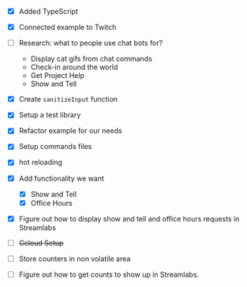 - [x] Added TypeScript
- [x] Connected example to Twitch
- [ ] Research: what to people use chat bots for?
  - Display cat gifs from chat commands
  - Check-in around the world
  - Get Project Help
  - Show and Tell
- [x] Create `sanitizeInput` function
- [x] Setup a test library
- [x] Refactor example for our needs
- [x] Setup commands files
- [x] hot reloading
- [x] Add functionality we want
  - [x] Show and Tell
  - [x] Office Hours
- [x] Figure out how to display show and tell and office hours requests in Streamlabs
- [ ] ~~Gcloud Setup~~
- [ ] Store counters in non volatile area
- [ ] Figure out how to get counts to show up in Streamlabs.

